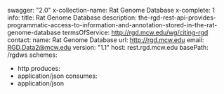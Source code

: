 swagger: "2.0"
x-collection-name: Rat Genome Database
x-complete: 1
info:
  title: Rat Genome Database
  description: the-rgd-rest-api-provides-programmatic-access-to-information-and-annotation-stored-in-the-rat-genome-database
  termsOfService: http://rgd.mcw.edu/wg/citing-rgd
  contact:
    name: Rat Genome Database
    url: http://rgd.mcw.edu
    email: RGD.Data2@mcw.edu
  version: "1.1"
host: rest.rgd.mcw.edu
basePath: /rgdws
schemes:
- http
produces:
- application/json
consumes:
- application/json